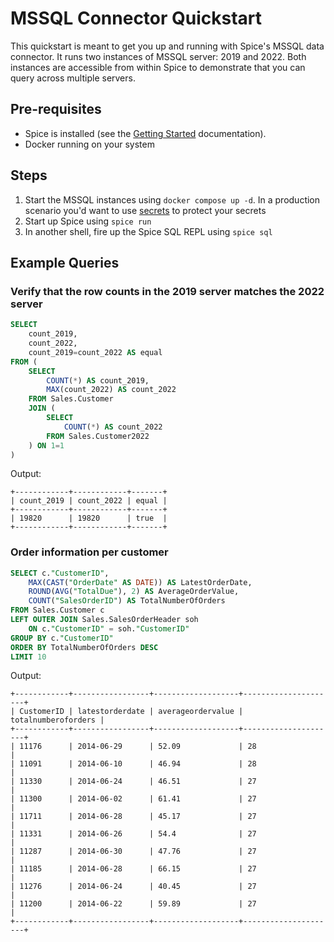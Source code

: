 # MSSQL Connector Quickstart

This quickstart is meant to get you up and running with Spice's MSSQL data connector. It runs two instances of MSSQL server: 2019 and 2022. Both
instances are accessible from within Spice to demonstrate that you can query across multiple servers.

## Pre-requisites

- Spice is installed (see the [Getting Started](https://docs.spiceai.org/getting-started) documentation).
- Docker running on your system

## Steps

1. Start the MSSQL instances using `docker compose up -d`. In a production scenario you'd want to use [secrets](https://docs.spiceai.org/components/secret-stores) to protect your secrets
2. Start up Spice using `spice run`
3. In another shell, fire up the Spice SQL REPL using `spice sql`

## Example Queries

### Verify that the row counts in the 2019 server matches the 2022 server

```sql
SELECT 
    count_2019,
    count_2022,
    count_2019=count_2022 AS equal 
FROM (
    SELECT 
        COUNT(*) AS count_2019, 
        MAX(count_2022) AS count_2022 
    FROM Sales.Customer 
    JOIN (
        SELECT 
            COUNT(*) AS count_2022 
        FROM Sales.Customer2022
    ) ON 1=1
)
```

Output:

```shell
+------------+------------+-------+
| count_2019 | count_2022 | equal |
+------------+------------+-------+
| 19820      | 19820      | true  |
+------------+------------+-------+
```

### Order information per customer

```sql
SELECT c."CustomerID", 
    MAX(CAST("OrderDate" AS DATE)) AS LatestOrderDate, 
    ROUND(AVG("TotalDue"), 2) AS AverageOrderValue, 
    COUNT("SalesOrderID") AS TotalNumberOfOrders 
FROM Sales.Customer c
LEFT OUTER JOIN Sales.SalesOrderHeader soh 
    ON c."CustomerID" = soh."CustomerID" 
GROUP BY c."CustomerID" 
ORDER BY TotalNumberOfOrders DESC
LIMIT 10
```

Output:

```shell
+------------+-----------------+-------------------+---------------------+
| CustomerID | latestorderdate | averageordervalue | totalnumberoforders |
+------------+-----------------+-------------------+---------------------+
| 11176      | 2014-06-29      | 52.09             | 28                  |
| 11091      | 2014-06-10      | 46.94             | 28                  |
| 11330      | 2014-06-24      | 46.51             | 27                  |
| 11300      | 2014-06-02      | 61.41             | 27                  |
| 11711      | 2014-06-28      | 45.17             | 27                  |
| 11331      | 2014-06-26      | 54.4              | 27                  |
| 11287      | 2014-06-30      | 47.76             | 27                  |
| 11185      | 2014-06-28      | 66.15             | 27                  |
| 11276      | 2014-06-24      | 40.45             | 27                  |
| 11200      | 2014-06-22      | 59.89             | 27                  |
+------------+-----------------+-------------------+---------------------+
```